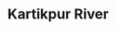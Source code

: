 ---
title: "Kartikpur River"
title_bn: "কারতিকপুর নদী"
description: "The boundary line of Noria and Vedorganj upazila is its source region that ends by meeting with Padma."
---